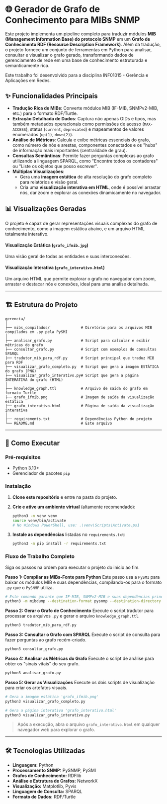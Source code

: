 # 🌐 Gerador de Grafo de Conhecimento para MIBs SNMP

Este projeto implementa um pipeline completo para traduzir módulos **MIB (Management Information Base) do protocolo SNMP** em um **Grafo de Conhecimento RDF (Resource Description Framework)**. Além da tradução, o projeto fornece um conjunto de ferramentas em Python para analisar, consultar e visualizar o grafo gerado, transformando dados de gerenciamento de rede em uma base de conhecimento estruturada e semanticamente rica.

Este trabalho foi desenvolvido para a disciplina INF01015 - Gerência e Aplicações em Redes.

## ✨ Funcionalidades Principais

  * **Tradução Rica de MIBs**: Converte módulos MIB (IF-MIB, SNMPv2-MIB, etc.) para o formato RDF/Turtle.
  * **Extração Detalhada de Dados**: Captura não apenas OIDs e tipos, mas também metadados operacionais como permissões de acesso (`MAX-ACCESS`), status (`current`, `deprecated`) e mapeamentos de valores enumerados (`up(1)`, `down(2)`).
  * **Análise de Métricas**: Calcula e exibe métricas essenciais do grafo, como número de nós e arestas, componentes conectados e os "hubs" de informação mais importantes (centralidade de grau).
  * **Consultas Semânticas**: Permite fazer perguntas complexas ao grafo utilizando a linguagem SPARQL, como "Encontre todos os contadores" ou "Liste os objetos que posso escrever".
  * **Múltiplas Visualizações**:
      * Gera uma **imagem estática** de alta resolução do grafo completo para relatórios e visão geral.
      * Cria uma **visualização interativa em HTML**, onde é possível arrastar nós, dar zoom e explorar as conexões dinamicamente no navegador.

## 📊 Visualizações Geradas

O projeto é capaz de gerar representações visuais complexas do grafo de conhecimento, como a imagem estática abaixo, e um arquivo HTML totalmente interativo.

#### Visualização Estática (`grafo_ifmib.jpg`)

Uma visão geral de todas as entidades e suas interconexões.

#### Visualização Interativa (`grafo_interativo.html`)

Um arquivo HTML que permite explorar o grafo no navegador com zoom, arrastar e destacar nós e conexões, ideal para uma análise detalhada.

-----

## 🏗️ Estrutura do Projeto

```
gerencia/
│
├── mibs_compilados/              # Diretório para os arquivos MIB compilados em .py pela PySMI
│
├── analisar_grafo.py             # Script para calcular e exibir métricas do grafo
├── consultar_grafo.py            # Script com exemplos de consultas SPARQL
├── tradutor_mib_para_rdf.py      # Script principal que traduz MIB para RDF
├── visualizar_grafo_completo.py  # Script que gera a imagem ESTÁTICA do grafo (PNG)
├── visualizar_grafo_interativo.py# Script que gera a página INTERATIVA do grafo (HTML)
│
├── knowledge_graph.ttl           # Arquivo de saída do grafo em formato Turtle
├── grafo_ifmib.png               # Imagem de saída da visualização estática
├── grafo_interativo.html         # Página de saída da visualização interativa
│
├── requirements.txt              # Dependências Python do projeto
└── README.md                     # Este arquivo
```

-----

## 🚀 Como Executar

### Pré-requisitos

  * Python 3.10+
  * Gerenciador de pacotes `pip`

### Instalação

1.  **Clone este repositório** e entre na pasta do projeto.

2.  **Crie e ative um ambiente virtual** (altamente recomendado):

    ```bash
    python3 -m venv venv
    source venv/bin/activate
    # No Windows PowerShell, use: .\venv\Scripts\Activate.ps1
    ```

3.  **Instale as dependências** listadas no `requirements.txt`:

    ```bash
    python3 -m pip install -r requirements.txt
    ```

### Fluxo de Trabalho Completo

Siga os passos na ordem para executar o projeto do início ao fim.

**Passo 1: Compilar as MIBs-Fonte para Python**
Este passo usa a `PySMI` para baixar os módulos MIB e suas dependências, compilando-os para o formato `.py` que o `PySNMP` utiliza.

```bash
# Este comando garante que IF-MIB, SNMPv2-MIB e suas dependências principais sejam baixadas
python3 -m mibdump --destination-format pysnmp --destination-directory mibs_compilados IF-MIB SNMPv2-MIB SNMPv2-SMI SNMPv2-TC
```

**Passo 2: Gerar o Grafo de Conhecimento**
Execute o script tradutor para processar os arquivos `.py` e gerar o arquivo `knowledge_graph.ttl`.

```bash
python3 tradutor_mib_para_rdf.py
```

**Passo 3: Consultar o Grafo com SPARQL**
Execute o script de consulta para fazer perguntas ao grafo recém-criado.

```bash
python3 consultar_grafo.py
```

**Passo 4: Analisar as Métricas do Grafo**
Execute o script de análise para obter os "sinais vitais" do seu grafo.

```bash
python3 analisar_grafo.py
```

**Passo 5: Gerar as Visualizações**
Execute os dois scripts de visualização para criar os artefatos visuais.

```bash
# Gera a imagem estática 'grafo_ifmib.png'
python3 visualizar_grafo_completo.py

# Gera a página interativa 'grafo_interativo.html'
python3 visualizar_grafo_interativo.py
```

> Após a execução, abra o arquivo `grafo_interativo.html` em qualquer navegador web para explorar o grafo.

-----

## 🛠️ Tecnologias Utilizadas

  * **Linguagem:** Python
  * **Processamento SNMP:** PySNMP, PySMI
  * **Grafos de Conhecimento:** RDFlib
  * **Análise e Estrutura de Grafos:** NetworkX
  * **Visualização:** Matplotlib, Pyvis
  * **Linguagem de Consulta:** SPARQL
  * **Formato de Dados:** RDF/Turtle